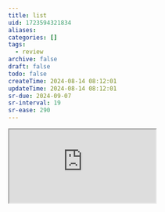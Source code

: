 ```yaml
---
title: list
uid: 1723594321834
aliases:
categories: []
tags:
  - review
archive: false
draft: false
todo: false
createTime: 2024-08-14 08:12:01
updateTime: 2024-08-14 08:12:01
sr-due: 2024-09-07
sr-interval: 19
sr-ease: 290
---
```


<iframe
  class="iframe_full"
  src="https://dict.youdao.com/result?word=list&lang=en"
>
</iframe>
